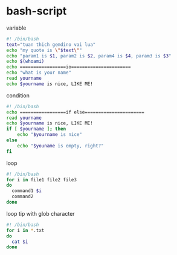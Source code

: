 # bash-script

variable

```bash
#! /bin/bash
text="tuan thich gemdino vai lua"
echo "my quote is \"$text\""
echo "param1 is $1, param2 is $2, param4 is $4, param3 is $3"
echo $(whoami)
echo =================io======================
echo "what is your name"
read yourname
echo $yourname is nice, LIKE ME!
```

condition

```bash
#! /bin/bash
echo =================if else======================
read yourname
echo $yourname is nice, LIKE ME!
if [ $yourname ]; then
    echo "$yourname is nice"
else
    echo "$youname is empty, right?"
fi
```

loop

```bash
#! /bin/bash
for i in file1 file2 file3
do
  command1 $i
  command2
done
```

loop tip with glob character

```bash
#! /bin/bash
for i in *.txt
do
  cat $i
done
```
